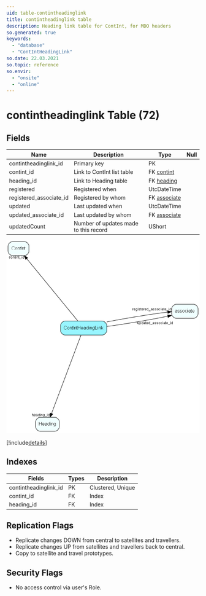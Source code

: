 ```yaml
---
uid: table-contintheadinglink
title: contintheadinglink table
description: Heading link table for ContInt, for MDO headers
so.generated: true
keywords:
  - "database"
  - "ContIntHeadingLink"
so.date: 22.03.2021
so.topic: reference
so.envir:
  - "onsite"
  - "online"
---
```


# contintheadinglink Table (72)

## Fields

| Name | Description | Type | Null |
|------|-------------|------|:----:|
|contintheadinglink\_id|Primary key|PK| |
|contint\_id|Link to ContInt list table|FK [contint](contint.md)| |
|heading\_id|Link to Heading table|FK [heading](heading.md)| |
|registered|Registered when|UtcDateTime| |
|registered\_associate\_id|Registered by whom|FK [associate](associate.md)| |
|updated|Last updated when|UtcDateTime| |
|updated\_associate\_id|Last updated by whom|FK [associate](associate.md)| |
|updatedCount|Number of updates made to this record|UShort| |


![ContIntHeadingLink table relationship diagram](./media/ContIntHeadingLink.png)

[!include[details](./includes/ContIntHeadingLink.md)]

## Indexes

| Fields | Types | Description |
|--------|-------|-------------|
|contintheadinglink\_id |PK |Clustered, Unique |
|contint\_id |FK |Index |
|heading\_id |FK |Index |

## Replication Flags

* Replicate changes DOWN from central to satellites and travellers.
* Replicate changes UP from satellites and travellers back to central.
* Copy to satellite and travel prototypes.

## Security Flags

* No access control via user's Role.

